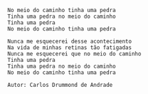     No meio do caminho tinha uma pedra
    Tinha uma pedra no meio do caminho
    Tinha uma pedra
    No meio do caminho tinha uma pedra

    Nunca me esquecerei desse acontecimento
    Na vida de minhas retinas tão fatigadas
    Nunca me esquecerei que no meio do caminho
    Tinha uma pedra
    Tinha uma pedra no meio do caminho
    No meio do caminho tinha uma pedra

    Autor: Carlos Drummond de Andrade